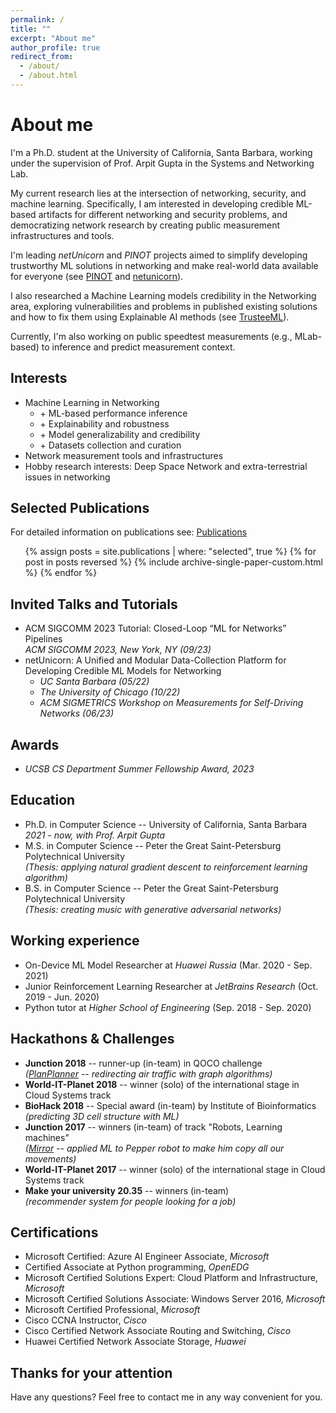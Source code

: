 ```yaml
---
permalink: /
title: ""
excerpt: "About me"
author_profile: true
redirect_from: 
  - /about/
  - /about.html
---
```


# About me

I'm a Ph.D. student at the University of California, Santa Barbara, working under the supervision of Prof. Arpit Gupta in the Systems and Networking Lab.

My current research lies at the intersection of networking, security, and machine learning. Specifically, I
am interested in developing credible ML-based artifacts for different networking and security problems,
and democratizing network research by creating public measurement infrastructures and tools.

I'm leading _netUnicorn_ and _PINOT_ projects aimed to simplify developing trustworthy ML solutions in networking 
and make real-world data available for everyone (see [PINOT](https://pinot.cs.ucsb.edu/) and [netunicorn](https://netunicorn.cs.ucsb.edu)).

I also researched a Machine Learning models credibility in the Networking area, exploring vulnerabilities and problems in 
published existing solutions and how to fix them using Explainable AI methods (see [TrusteeML](https://trusteeml.github.io/)).

Currently, I'm also working on public speedtest measurements (e.g., MLab-based) to inference and predict measurement context.


## Interests

* Machine Learning in Networking
  * \+ ML-based performance inference
  * \+ Explainability and robustness
  * \+ Model generalizability and credibility
  * \+ Datasets collection and curation
* Network measurement tools and infrastructures
* Hobby research interests: Deep Space Network and extra-terrestrial issues in networking

## Selected Publications
For detailed information on publications see: [Publications](https://maybe-hello-world.github.io/publications/)

<ol>
{% assign posts = site.publications | where: "selected", true %}
{% for post in posts reversed %}
  {% include archive-single-paper-custom.html %}
{% endfor %}
</ol>

## Invited Talks and Tutorials
 * ACM SIGCOMM 2023 Tutorial: Closed-Loop “ML for Networks” Pipelines  
   _ACM SIGCOMM 2023, New York, NY (09/23)_  
 * netUnicorn: A Unified and Modular Data-Collection Platform for Developing Credible ML Models for Networking  
   * _UC Santa Barbara (05/22)_  
   * _The University of Chicago (10/22)_  
   * _ACM SIGMETRICS Workshop on Measurements for Self-Driving Networks (06/23)_

## Awards
 * _UCSB CS Department Summer Fellowship Award, 2023_

## Education
 
* Ph.D. in Computer Science -- University of California, Santa Barbara
  *2021 - now, with Prof. Arpit Gupta*
* M.S. in Computer Science -- Peter the Great Saint-Petersburg Polytechnical University  
  *(Thesis: applying natural gradient descent to reinforcement learning algorithm)*
* B.S. in Computer Science -- Peter the Great Saint-Petersburg Polytechnical University  
  *(Thesis: creating music with generative adversarial networks)*

## Working experience

* On-Device ML Model Researcher at *Huawei Russia* (Mar. 2020 - Sep. 2021)
* Junior Reinforcement Learning Researcher at *JetBrains Research* (Oct. 2019 - Jun. 2020)
* Python tutor at *Higher School of Engineering* (Sep. 2018 - Sep. 2020)

## Hackathons & Challenges

* **Junction 2018** -- runner-up (in-team) in QOCO challenge  
  *([PlanPlanner](https://projects.hackjunction.com/projects/junction-2018/5bf841e36a75040015931a95) -- redirecting air traffic with graph algorithms)*
* **World-IT-Planet 2018** -- winner (solo) of the international stage in Cloud Systems track
* **BioHack 2018** -- Special award (in-team) by Institute of Bioinformatics  
  *(predicting 3D cell structure with ML)*
* **Junction 2017** -- winners (in-team) of track "Robots, Learning machines"  
  *([Mirror](https://devpost.com/software/mirr-wait-for-it-or) -- applied ML to Pepper robot to make him copy all our movements)*
* **World-IT-Planet 2017** -- winner (solo) of the international stage in Cloud Systems track  
* **Make your university 20.35** -- winners (in-team)  
  *(recommender system for people looking for a job)*

## Certifications

* Microsoft Certified: Azure AI Engineer Associate, *Microsoft*
* Certified Associate at Python programming, *OpenEDG*
* Microsoft Certified Solutions Expert: Cloud Platform and Infrastructure, *Microsoft*
* Microsoft Certified Solutions Associate: Windows Server 2016, *Microsoft*
* Microsoft Certified Professional, *Microsoft*
* Cisco CCNA Instructor, *Cisco*
* Cisco Certified Network Associate Routing and Switching, *Cisco*
* Huawei Certified Network Associate Storage, *Huawei*

## Thanks for your attention

Have any questions? Feel free to contact me in any way convenient for you.
